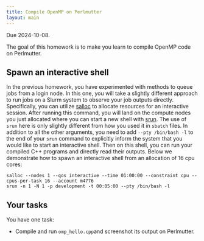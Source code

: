 ```yaml
---
title: Compile OpenMP on Perlmutter
layout: main
---
```


Due 2024-10-08.

The goal of this homework is to make you learn to compile OpenMP code on Perlmutter.

## Spawn an interactive shell
In the previous homework, you have experimented with methods to queue jobs from a login node.
In this one, you will take a slightly different approach to run jobs on a Slurm system to observe your job outputs directly. Specifically, you can utilize [salloc][salloc] to allocate resources for an interactive session. After running this command, you will land on the compute nodes you just allocated where you can start a new shell with [srun][srun]. The use of `srun` here is only slightly different from how you used it in `sbatch` files. In addition to all the other arguments, you need to add `--pty /bin/bash -l` to the end of your `srun` command to explicitly inform the system that you would like to start an interactive shell. Then on this shell, you can run your compiled C++ programs and directly read their outputs. Below we demonstrate how to spawn an interactive shell from an allocation of 16 cpu cores: 
```
salloc --nodes 1 --qos interactive --time 01:00:00 --constraint cpu --cpus-per-task 16 --account m4776
srun -n 1 -N 1 -p development -t 00:05:00 --pty /bin/bash -l
```
[salloc]: https://docs.nersc.gov/jobs/interactive/
[srun]: https://docs.nersc.gov/jobs/#srun

## Your tasks

You have one task:

- Compile and run `omp_hello.cpp`and screenshot its output on Perlmutter.
